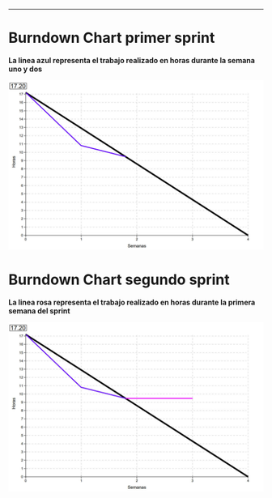 ---
# Burndown Chart primer sprint

**La linea azul representa el trabajo realizado en horas durante la semana uno y dos**

![](https://github.com/AGRgalvezruz/IS/blob/master/Practica3/Imagenes/chart.jpg)

# Burndown Chart segundo sprint

**La linea rosa representa el trabajo realizado en horas durante la primera semana del sprint**

![](https://github.com/AGRgalvezruz/IS/blob/master/Practica3/Imagenes/chart%20copia.jpg)
